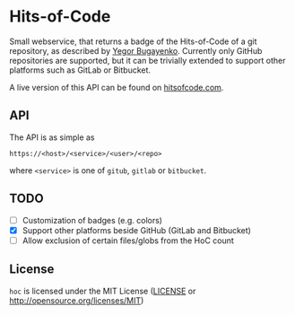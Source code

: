 # Hits-of-Code

Small webservice, that returns a badge of the Hits-of-Code of a git repository, as described by [Yegor
Bugayenko](https://www.yegor256.com/2014/11/14/hits-of-code.html). Currently only GitHub repositories are supported, but
it can be trivially extended to support other platforms such as GitLab or Bitbucket.

A live version of this API can be found on [hitsofcode.com](https://hitsofcode.com/).

## API

The API is as simple as

```
https://<host>/<service>/<user>/<repo>
```

where `<service>` is one of `gitub`, `gitlab` or `bitbucket`.


## TODO

* [ ] Customization of badges (e.g. colors)
* [x] Support other platforms beside GitHub (GitLab and Bitbucket)
* [ ] Allow exclusion of certain files/globs from the HoC count

## License

`hoc` is licensed under the MIT License ([LICENSE](LICENSE) or http://opensource.org/licenses/MIT)
